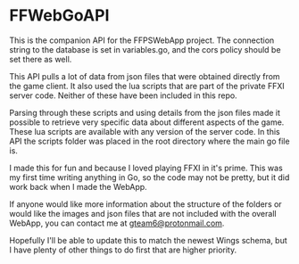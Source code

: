 # FFWebGoAPI

This is the companion API for the FFPSWebApp project. The connection string to the database is set in variables.go, and the cors policy 
should be set there as well. 

This API pulls a lot of data from json files that were obtained directly from the game client. It also used the lua scripts that are part 
of the private FFXI server code. Neither of these have been included in this repo. 

Parsing through these scripts and using details from the json files made it possible to retrieve very specific data about different aspects of the game.
These lua scripts are available with any version of the server code. In this API the scripts folder was placed in the root directory where 
the main go file is.

I made this for fun and because I loved playing FFXI in it's prime. This was my first time writing anything in Go, so the code may not be pretty, but
it did work back when I made the WebApp. 

If anyone would like more information about the structure of the folders or would like the images and json files that are not included with the 
overall WebApp, you can contact me at gteam6@protonmail.com.

Hopefully I'll be able to update this to match the newest Wings schema, but I have plenty of other things to do first that are higher priority.


